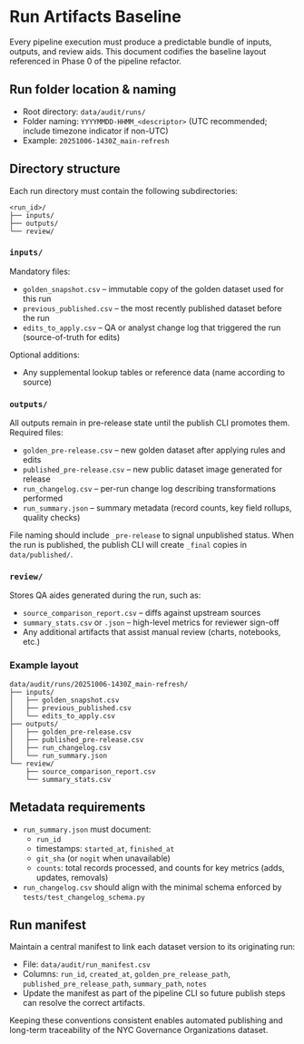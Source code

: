 # Run Artifacts Baseline

Every pipeline execution must produce a predictable bundle of inputs, outputs, and review aids. This document codifies the baseline layout referenced in Phase 0 of the pipeline refactor.

## Run folder location & naming

- Root directory: `data/audit/runs/`
- Folder naming: `YYYYMMDD-HHMM_<descriptor>` (UTC recommended; include timezone indicator if non-UTC)
- Example: `20251006-1430Z_main-refresh`

## Directory structure

Each run directory must contain the following subdirectories:

```
<run_id>/
├── inputs/
├── outputs/
└── review/
```

### `inputs/`

Mandatory files:

- `golden_snapshot.csv` – immutable copy of the golden dataset used for this run
- `previous_published.csv` – the most recently published dataset before the run
- `edits_to_apply.csv` – QA or analyst change log that triggered the run (source-of-truth for edits)

Optional additions:

- Any supplemental lookup tables or reference data (name according to source)

### `outputs/`

All outputs remain in pre-release state until the publish CLI promotes them. Required files:

- `golden_pre-release.csv` – new golden dataset after applying rules and edits
- `published_pre-release.csv` – new public dataset image generated for release
- `run_changelog.csv` – per-run change log describing transformations performed
- `run_summary.json` – summary metadata (record counts, key field rollups, quality checks)

File naming should include `_pre-release` to signal unpublished status. When the run is published, the publish CLI will create `_final` copies in `data/published/`.

### `review/`

Stores QA aides generated during the run, such as:

- `source_comparison_report.csv` – diffs against upstream sources
- `summary_stats.csv` or `.json` – high-level metrics for reviewer sign-off
- Any additional artifacts that assist manual review (charts, notebooks, etc.)

### Example layout

```
data/audit/runs/20251006-1430Z_main-refresh/
├── inputs/
│   ├── golden_snapshot.csv
│   ├── previous_published.csv
│   └── edits_to_apply.csv
├── outputs/
│   ├── golden_pre-release.csv
│   ├── published_pre-release.csv
│   ├── run_changelog.csv
│   └── run_summary.json
└── review/
    ├── source_comparison_report.csv
    └── summary_stats.csv
```

## Metadata requirements

- `run_summary.json` must document:
  - `run_id`
  - timestamps: `started_at`, `finished_at`
  - `git_sha` (or `nogit` when unavailable)
  - `counts`: total records processed, and counts for key metrics (adds, updates, removals)
- `run_changelog.csv` should align with the minimal schema enforced by `tests/test_changelog_schema.py`

## Run manifest

Maintain a central manifest to link each dataset version to its originating run:

- File: `data/audit/run_manifest.csv`
- Columns: `run_id`, `created_at`, `golden_pre_release_path`, `published_pre_release_path`, `summary_path`, `notes`
- Update the manifest as part of the pipeline CLI so future publish steps can resolve the correct artifacts.

Keeping these conventions consistent enables automated publishing and long-term traceability of the NYC Governance Organizations dataset.
